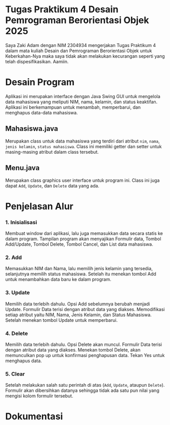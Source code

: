 # Tugas Praktikum 4 Desain Pemrograman Berorientasi Objek 2025
Saya Zaki Adam dengan NIM 2304934 mengerjakan Tugas Praktikum 4 dalam mata kuliah Desain dan Pemrograman Berorientasi Objek untuk Keberkahan-Nya maka saya tidak akan melakukan kecurangan seperti yang telah dispesifikasikan. Aamiin.

# Desain Program
Aplikasi ini merupakan interface dengan Java Swing GUI untuk mengelola data mahasiswa yang meliputi NIM, nama, kelamin, dan status keaktifan. Aplikasi ini berkemampuan untuk menambah, memperbarui, dan menghapus data-data mahasiswa.

## Mahasiswa.java
Merupakan class untuk data mahasiswa yang terdiri dari atribut `nim`, `nama`, `jenis kelamin`, `status mahasiswa`. Class ini memiliki getter dan setter untuk masing-masing atribut dalam class tersebut.

## Menu.java
Merupakan class graphics user interface untuk program ini. Class ini juga dapat `Add`, `Update`, dan `Delete` data yang ada.

# Penjelasan Alur
### 1. Inisialisasi
Membuat window dari aplikasi, lalu juga memasukkan data secara statis ke dalam program. Tampilan program akan menyajikan Formulir data, Tombol Add/Update, Tombol Delete, Tombol Cancel, dan List data mahasiswa.

### 2. Add
Memasukkan NIM dan Nama, lalu memilih jenis kelamin yang tersedia, selanjutnya memilih status mahasiswa. Setelah itu menekan tombol Add untuk menambahkan data baru ke dalam program.

### 3. Update
Memilih data terlebih dahulu. Opsi Add sebelumnya berubah menjadi Update. Formulir Data terisi dengan atribut data yang diakses. Memodifikasi setiap atribut yaitu NIM, Nama, Jenis Kelamin, dan Status Mahasiswa. Setelah menekan tombol Update untuk memperbarui.

### 4. Delete
Memilih data terlebih dahulu. Opsi Delete akan muncul. Formulir Data terisi dengan atribut data yang diakses. Menekan tombol Delete, akan memunculkan pop up untuk konfirmasi penghapusan data. Tekan Yes untuk menghapus data.

### 5. Clear
Setelah melakukan salah satu perintah di atas (`Add`, `Update`, ataupun `Delete`). Formulir akan dibersihkan datanya sehingga tidak ada satu pun nilai yang mengisi kolom formulir tersebut.
# Dokumentasi
